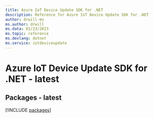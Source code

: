 ```yaml
---
title: Azure IoT Device Update SDK for .NET
description: Reference for Azure IoT Device Update SDK for .NET
author: drwill-ms
ms.author: drwill
ms.data: 01/23/2023
ms.topic: reference
ms.devlang: dotnet
ms.service: iotdeviceupdate
---
```

# Azure IoT Device Update SDK for .NET - latest
## Packages - latest
[!INCLUDE [packages](iot-device-update-index.md)]